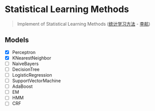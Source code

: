 # Statistical Learning Methods
> Implement of Statistical Learning Methods ([统计学习方法](https://item.jd.com/12385906.html) - [李航](https://scholar.google.com/citations?user=nTl5mSwAAAAJ&hl=zh-CN))

## Models

- [x] Perceptron
- [x] KNearestNeighbor
- [ ] NaiveBayers
- [ ] DecisionTree
- [ ] LogisticRegression
- [ ] SupportVectorMachine
- [ ] AdaBoost
- [ ] EM
- [ ] HMM
- [ ] CRF
